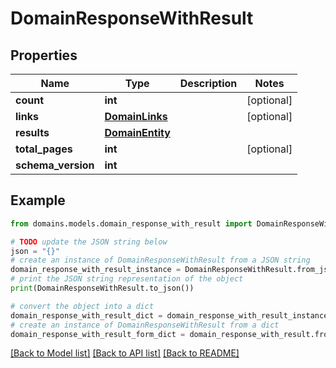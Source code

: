 # DomainResponseWithResult


## Properties

Name | Type | Description | Notes
------------ | ------------- | ------------- | -------------
**count** | **int** |  | [optional] 
**links** | [**DomainLinks**](DomainLinks.md) |  | [optional] 
**results** | [**DomainEntity**](DomainEntity.md) |  | 
**total_pages** | **int** |  | [optional] 
**schema_version** | **int** |  | 

## Example

```python
from domains.models.domain_response_with_result import DomainResponseWithResult

# TODO update the JSON string below
json = "{}"
# create an instance of DomainResponseWithResult from a JSON string
domain_response_with_result_instance = DomainResponseWithResult.from_json(json)
# print the JSON string representation of the object
print(DomainResponseWithResult.to_json())

# convert the object into a dict
domain_response_with_result_dict = domain_response_with_result_instance.to_dict()
# create an instance of DomainResponseWithResult from a dict
domain_response_with_result_form_dict = domain_response_with_result.from_dict(domain_response_with_result_dict)
```
[[Back to Model list]](../README.md#documentation-for-models) [[Back to API list]](../README.md#documentation-for-api-endpoints) [[Back to README]](../README.md)


